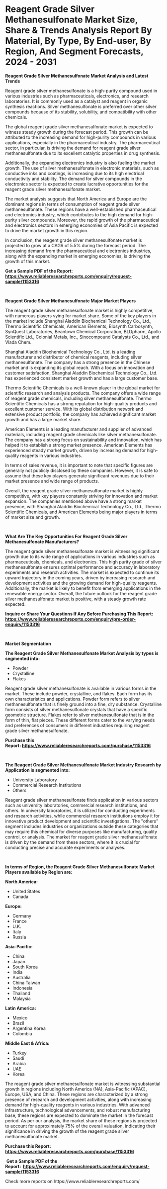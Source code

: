 <p><h1>Reagent Grade Silver Methanesulfonate Market Size, Share & Trends Analysis Report By Material, By Type, By End-user, By Region, And Segment Forecasts, 2024 - 2031</h1></p><p><strong>Reagent Grade Silver Methanesulfonate Market Analysis and Latest Trends</strong></p>
<p><p>Reagent grade silver methanesulfonate is a high-purity compound used in various industries such as pharmaceuticals, electronics, and research laboratories. It is commonly used as a catalyst and reagent in organic synthesis reactions. Silver methanesulfonate is preferred over other silver compounds because of its stability, solubility, and compatibility with other chemicals.</p><p>The global reagent grade silver methanesulfonate market is expected to witness steady growth during the forecast period. This growth can be attributed to the increasing demand for high-purity compounds in various applications, especially in the pharmaceutical industry. The pharmaceutical sector, in particular, is driving the demand for reagent grade silver methanesulfonate due to its excellent catalytic properties in drug synthesis.</p><p>Additionally, the expanding electronics industry is also fueling the market growth. The use of silver methanesulfonate in electronic materials, such as conductive inks and coatings, is increasing due to its high electrical conductivity and stability. The demand for silver compounds in the electronics sector is expected to create lucrative opportunities for the reagent grade silver methanesulfonate market.</p><p>The market analysis suggests that North America and Europe are the dominant regions in terms of consumption of reagent grade silver methanesulfonate. These regions have a well-established pharmaceutical and electronics industry, which contributes to the high demand for high-purity silver compounds. Moreover, the rapid growth of the pharmaceutical and electronics sectors in emerging economies of Asia Pacific is expected to drive the market growth in this region.</p><p>In conclusion, the reagent grade silver methanesulfonate market is projected to grow at a CAGR of 5.5% during the forecast period. The increasing demand from the pharmaceutical and electronics industries, along with the expanding market in emerging economies, is driving the growth of this market.</p></p>
<p><strong>Get a Sample PDF of the Report:&nbsp; <a href="https://www.reliableresearchreports.com/enquiry/request-sample/1153316">https://www.reliableresearchreports.com/enquiry/request-sample/1153316</a></strong></p>
<p>&nbsp;</p>
<p><strong>Reagent Grade Silver Methanesulfonate Major Market Players</strong></p>
<p><p>The reagent grade silver methanesulfonate market is highly competitive, with numerous players vying for market share. Some of the key players in the market include Shanghai Aladdin Biochemical Technology Co., Ltd., Thermo Scientific Chemicals, American Elements, Biosynth Carbosynth, SynQuest Laboratories, Beantown Chemical Corporation, BLDpharm, Apollo Scientific Ltd., Colonial Metals, Inc., Sinocompound Catalysts Co., Ltd., and Vlada Chem.</p><p>Shanghai Aladdin Biochemical Technology Co., Ltd. is a leading manufacturer and distributor of chemical reagents, including silver methanesulfonate. The company has a strong presence in the Chinese market and is expanding its global reach. With a focus on innovation and customer satisfaction, Shanghai Aladdin Biochemical Technology Co., Ltd. has experienced consistent market growth and has a large customer base.</p><p>Thermo Scientific Chemicals is a well-known player in the global market for scientific research and analysis products. The company offers a wide range of reagent grade chemicals, including silver methanesulfonate. Thermo Scientific Chemicals has a strong reputation for high-quality products and excellent customer service. With its global distribution network and extensive product portfolio, the company has achieved significant market growth and has a large market share.</p><p>American Elements is a leading manufacturer and supplier of advanced materials, including reagent grade chemicals like silver methanesulfonate. The company has a strong focus on sustainability and innovation, which has helped it to establish a strong market presence. American Elements has experienced steady market growth, driven by increasing demand for high-quality reagents in various industries.</p><p>In terms of sales revenue, it is important to note that specific figures are generally not publicly disclosed by these companies. However, it is safe to assume that these key players generate significant revenues due to their market presence and wide range of products.</p><p>Overall, the reagent grade silver methanesulfonate market is highly competitive, with key players constantly striving for innovation and market expansion. The companies mentioned above have a strong market presence, with Shanghai Aladdin Biochemical Technology Co., Ltd., Thermo Scientific Chemicals, and American Elements being major players in terms of market size and growth.</p></p>
<p>&nbsp;</p>
<p><strong>What Are The Key Opportunities For Reagent Grade Silver Methanesulfonate Manufacturers?</strong></p>
<p><p>The reagent grade silver methanesulfonate market is witnessing significant growth due to its wide range of applications in various industries such as pharmaceuticals, chemicals, and electronics. This high purity grade of silver methanesulfonate ensures optimal performance and accuracy in laboratory experiments and research activities. The market is expected to continue its upward trajectory in the coming years, driven by increasing research and development activities and the growing demand for high-quality reagents. Additionally, the market is likely to benefit from emerging applications in the renewable energy sector. Overall, the future outlook for the reagent grade silver methanesulfonate market is positive, with a steady growth rate expected.</p></p>
<p><strong>Inquire or Share Your Questions If Any Before Purchasing This Report: <a href="https://www.reliableresearchreports.com/enquiry/pre-order-enquiry/1153316">https://www.reliableresearchreports.com/enquiry/pre-order-enquiry/1153316</a></strong></p>
<p>&nbsp;</p>
<p><strong>Market Segmentation</strong></p>
<p><strong>The Reagent Grade Silver Methanesulfonate Market Analysis by types is segmented into:</strong></p>
<p><ul><li>Powder</li><li>Crystalline</li><li>Flakes</li></ul></p>
<p><p>Reagent grade silver methanesulfonate is available in various forms in the market. These include powder, crystalline, and flakes. Each form has its own characteristics and applications. Powder form refers to silver methanesulfonate that is finely ground into a fine, dry substance. Crystalline form consists of silver methanesulfonate crystals that have a specific geometric structure. Flakes refer to silver methanesulfonate that is in the form of thin, flat pieces. These different forms cater to the varying needs and preferences of consumers in different industries requiring reagent grade silver methanesulfonate.</p></p>
<p><strong>Purchase this Report:&nbsp;<a href="https://www.reliableresearchreports.com/purchase/1153316">https://www.reliableresearchreports.com/purchase/1153316</a></strong></p>
<p>&nbsp;</p>
<p><strong>The Reagent Grade Silver Methanesulfonate Market Industry Research by Application is segmented into:</strong></p>
<p><ul><li>University Laboratory</li><li>Commercial Research Institutions</li><li>Others</li></ul></p>
<p><p>Reagent grade silver methanesulfonate finds application in various sectors such as university laboratories, commercial research institutions, and others. In university laboratories, it is utilized for conducting experiments and research activities, while commercial research institutions employ it for innovative product development and scientific investigations. The "others" segment includes industries or organizations outside these categories that may require this chemical for diverse purposes like manufacturing, quality control, or analysis. The market for reagent grade silver methanesulfonate is driven by the demand from these sectors, where it is crucial for conducting precise and accurate experiments or analyses.</p></p>
<p>&nbsp;</p>
<p><strong>In terms of Region, the Reagent Grade Silver Methanesulfonate Market Players available by Region are:</strong></p>
<p>
    <p> <strong> North America: </strong>
        <ul>
            <li>United States</li>
            <li>Canada</li>
        </ul>
        </p> 
    <p> <strong> Europe: </strong>
        <ul>
            <li>Germany</li>
            <li>France</li>
            <li>U.K.</li>
            <li>Italy</li>
            <li>Russia</li>
        </ul>
        </p> 
    <p> <strong> Asia-Pacific: </strong>
        <ul>
            <li>China</li>
            <li>Japan</li>
            <li>South Korea</li>
            <li>India</li>
            <li>Australia</li>
            <li>China Taiwan</li>
            <li>Indonesia</li>
            <li>Thailand</li>
            <li>Malaysia</li>
        </ul>
        </p> 
    <p> <strong> Latin America: </strong>
        <ul>
            <li>Mexico</li>
            <li>Brazil</li>
            <li>Argentina Korea</li>
            <li>Colombia</li>
        </ul>
        </p> 
    <p> <strong> Middle East & Africa: </strong>
        <ul>
            <li>Turkey</li>
            <li>Saudi</li>
            <li>Arabia</li>
            <li>UAE</li>
            <li>Korea</li>
        </ul>
    </p>
    </p>
<p><p>The reagent grade silver methanesulfonate market is witnessing substantial growth in regions including North America (NA), Asia-Pacific (APAC), Europe, USA, and China. These regions are characterized by a strong presence of research and development activities, along with increasing demand for high-quality reagents in various industries. With advanced infrastructure, technological advancements, and robust manufacturing base, these regions are expected to dominate the market in the forecast period. As per our analysis, the market share of these regions is projected to account for approximately 75% of the overall valuation, indicating their significance in driving the growth of the reagent grade silver methanesulfonate market.</p></p>
<p><strong>Purchase this Report: <a href="https://www.reliableresearchreports.com/purchase/1153316">https://www.reliableresearchreports.com/purchase/1153316</a></strong></p>
<p>&nbsp;<strong>Get a Sample PDF of the Report:&nbsp;&nbsp;<a href="https://www.reliableresearchreports.com/enquiry/request-sample/1153316">https://www.reliableresearchreports.com/enquiry/request-sample/1153316</a></strong></p>
<p><strong></strong></p>
<p>Check more reports on https://www.reliableresearchreports.com/</p>